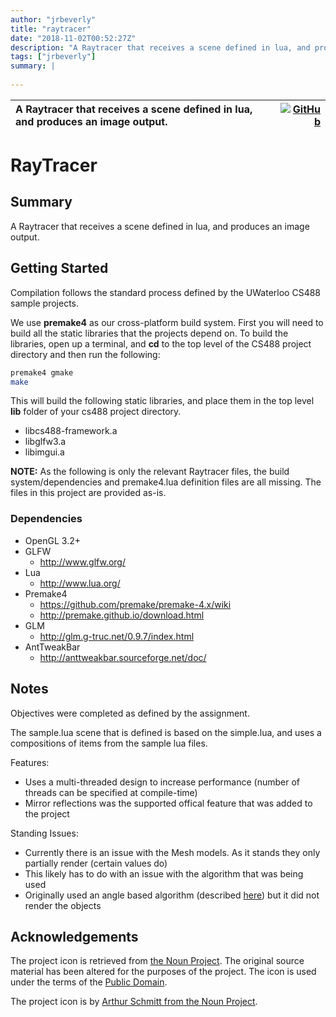```yaml
---
author: "jrbeverly"
title: "raytracer"
date: "2018-11-02T00:52:27Z"
description: "A Raytracer that receives a scene defined in lua, and produces an image output."
tags: ["jrbeverly"]
summary: |
  
---
```


| A Raytracer that receives a scene defined in lua, and produces an image output. | [![GitHub](https://img.shields.io/badge/GitHub-%23121011.svg?logo=github&logoColor=white)](https://github.com/jrbeverly/raytracer) |
| :-------- | -------: |


# RayTracer

## Summary

A Raytracer that receives a scene defined in lua, and produces an image output.

## Getting Started

Compilation follows the standard process defined by the UWaterloo CS488 sample projects.

We use **premake4** as our cross-platform build system. First you will need to build all
the static libraries that the projects depend on. To build the libraries, open up a
terminal, and **cd** to the top level of the CS488 project directory and then run the
following:

```bash
premake4 gmake
make
```

This will build the following static libraries, and place them in the top level **lib** folder of your cs488 project directory.

* libcs488-framework.a
* libglfw3.a
* libimgui.a

**NOTE:** As the following is only the relevant Raytracer files, the build system/dependencies and premake4.lua definition files are all missing. The files in this project are provided as-is.

### Dependencies

* OpenGL 3.2+
* GLFW
  * http://www.glfw.org/
* Lua
  * http://www.lua.org/
* Premake4
  * https://github.com/premake/premake-4.x/wiki
  * http://premake.github.io/download.html
* GLM
  * http://glm.g-truc.net/0.9.7/index.html
* AntTweakBar
  * http://anttweakbar.sourceforge.net/doc/

## Notes

Objectives were completed as defined by the assignment.

The sample.lua scene that is defined is based on the simple.lua, and uses a compositions of items from the sample
lua files.

Features:

* Uses a multi-threaded design to increase performance (number of threads can be specified at compile-time)
* Mirror reflections was the supported offical feature that was added to the project

Standing Issues:

* Currently there is an issue with the Mesh models.  As it stands they only partially render (certain values do)
* This likely has to do with an issue with the algorithm that was being used
* Originally used an angle based algorithm (described [here](http://paulbourke.net/geometry/polygonmesh/)) but it did not render the objects

## Acknowledgements

The project icon is retrieved from [the Noun Project](docs/icon/icon.json). The original source material has been altered for the purposes of the project. The icon is used under the terms of the [Public Domain](https://creativecommons.org/publicdomain/zero/1.0/).

The project icon is by [Arthur Schmitt from the Noun Project](https://thenounproject.com/term/laser-cutter/18232/).
